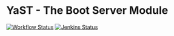 # YaST - The Boot Server Module #

[![Workflow Status](https://github.com/yast/yast-boot-server/workflows/CI/badge.svg?branch=master)](
https://github.com/yast/yast-boot-server/actions?query=branch%3Amaster)
[![Jenkins Status](https://ci.opensuse.org/buildStatus/icon?job=yast-yast-boot-server-master)](
https://ci.opensuse.org/view/Yast/job/yast-yast-boot-server-master/)
